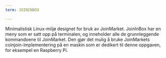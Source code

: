 ```yaml
---
term: JOININBOX

---
```

Minimalistisk Linux-miljø designet for bruk av JoinMarket. JoinInBox har en meny som er satt opp på terminalen, og inneholder alle de grunnleggende kommandoene til JoinMarket. Den gjør det mulig å bruke JoinMarkets coinjoin-implementering på en maskin som er dedikert til denne oppgaven, for eksempel en Raspberry Pi.